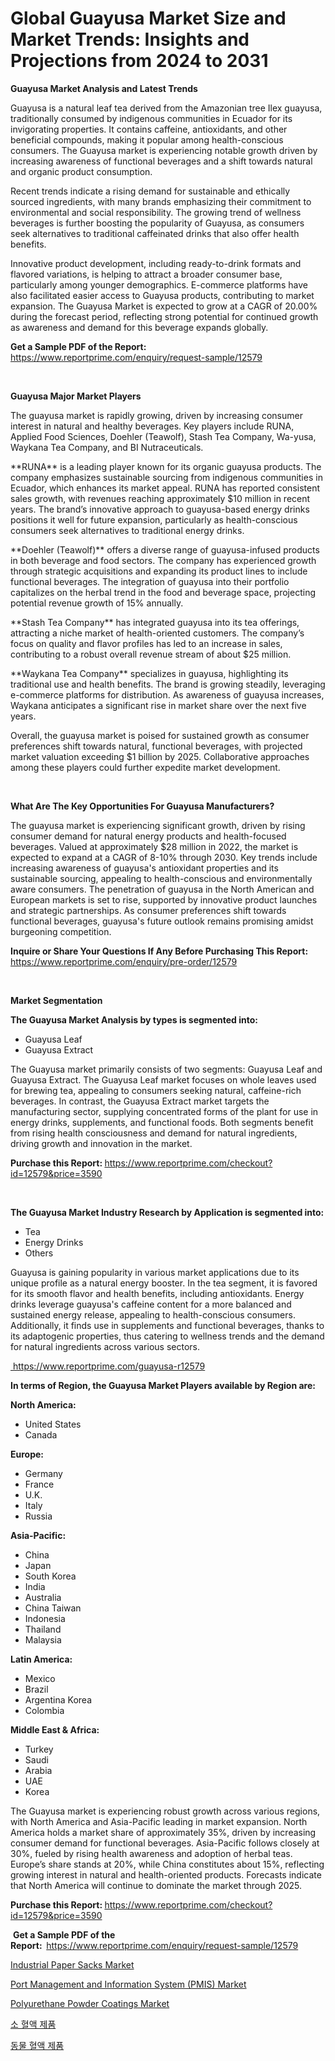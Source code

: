 <p><h1>Global Guayusa Market Size and Market Trends: Insights and Projections from 2024 to 2031</h1></p><p><strong>Guayusa Market Analysis and Latest Trends</strong></p>
<p><p>Guayusa is a natural leaf tea derived from the Amazonian tree Ilex guayusa, traditionally consumed by indigenous communities in Ecuador for its invigorating properties. It contains caffeine, antioxidants, and other beneficial compounds, making it popular among health-conscious consumers. The Guayusa market is experiencing notable growth driven by increasing awareness of functional beverages and a shift towards natural and organic product consumption.</p><p>Recent trends indicate a rising demand for sustainable and ethically sourced ingredients, with many brands emphasizing their commitment to environmental and social responsibility. The growing trend of wellness beverages is further boosting the popularity of Guayusa, as consumers seek alternatives to traditional caffeinated drinks that also offer health benefits. </p><p>Innovative product development, including ready-to-drink formats and flavored variations, is helping to attract a broader consumer base, particularly among younger demographics. E-commerce platforms have also facilitated easier access to Guayusa products, contributing to market expansion. The Guayusa Market is expected to grow at a CAGR of 20.00% during the forecast period, reflecting strong potential for continued growth as awareness and demand for this beverage expands globally.</p></p>
<p><strong>Get a Sample PDF of the Report:&nbsp;</strong> <a href="https://www.reportprime.com/enquiry/request-sample/12579">https://www.reportprime.com/enquiry/request-sample/12579</a></p>
<p>&nbsp;</p>
<p><strong>Guayusa Major Market Players</strong></p>
<p><p>The guayusa market is rapidly growing, driven by increasing consumer interest in natural and healthy beverages. Key players include RUNA, Applied Food Sciences, Doehler (Teawolf), Stash Tea Company, Wa-yusa, Waykana Tea Company, and BI Nutraceuticals.</p><p>**RUNA** is a leading player known for its organic guayusa products. The company emphasizes sustainable sourcing from indigenous communities in Ecuador, which enhances its market appeal. RUNA has reported consistent sales growth, with revenues reaching approximately $10 million in recent years. The brand’s innovative approach to guayusa-based energy drinks positions it well for future expansion, particularly as health-conscious consumers seek alternatives to traditional energy drinks.</p><p>**Doehler (Teawolf)** offers a diverse range of guayusa-infused products in both beverage and food sectors. The company has experienced growth through strategic acquisitions and expanding its product lines to include functional beverages. The integration of guayusa into their portfolio capitalizes on the herbal trend in the food and beverage space, projecting potential revenue growth of 15% annually.</p><p>**Stash Tea Company** has integrated guayusa into its tea offerings, attracting a niche market of health-oriented customers. The company’s focus on quality and flavor profiles has led to an increase in sales, contributing to a robust overall revenue stream of about $25 million.</p><p>**Waykana Tea Company** specializes in guayusa, highlighting its traditional use and health benefits. The brand is growing steadily, leveraging e-commerce platforms for distribution. As awareness of guayusa increases, Waykana anticipates a significant rise in market share over the next five years.</p><p>Overall, the guayusa market is poised for sustained growth as consumer preferences shift towards natural, functional beverages, with projected market valuation exceeding $1 billion by 2025. Collaborative approaches among these players could further expedite market development.</p></p>
<p>&nbsp;</p>
<p><strong>What Are The Key Opportunities For Guayusa Manufacturers?</strong></p>
<p><p>The guayusa market is experiencing significant growth, driven by rising consumer demand for natural energy products and health-focused beverages. Valued at approximately $28 million in 2022, the market is expected to expand at a CAGR of 8-10% through 2030. Key trends include increasing awareness of guayusa's antioxidant properties and its sustainable sourcing, appealing to health-conscious and environmentally aware consumers. The penetration of guayusa in the North American and European markets is set to rise, supported by innovative product launches and strategic partnerships. As consumer preferences shift towards functional beverages, guayusa's future outlook remains promising amidst burgeoning competition.</p></p>
<p><strong>Inquire or Share Your Questions If Any Before Purchasing This Report:</strong> <a href="https://www.reportprime.com/enquiry/pre-order/12579">https://www.reportprime.com/enquiry/pre-order/12579</a></p>
<p>&nbsp;</p>
<p><strong>Market Segmentation</strong></p>
<p><strong>The Guayusa Market Analysis by types is segmented into:</strong></p>
<p><ul><li>Guayusa Leaf</li><li>Guayusa Extract</li></ul></p>
<p><p>The Guayusa market primarily consists of two segments: Guayusa Leaf and Guayusa Extract. The Guayusa Leaf market focuses on whole leaves used for brewing tea, appealing to consumers seeking natural, caffeine-rich beverages. In contrast, the Guayusa Extract market targets the manufacturing sector, supplying concentrated forms of the plant for use in energy drinks, supplements, and functional foods. Both segments benefit from rising health consciousness and demand for natural ingredients, driving growth and innovation in the market.</p></p>
<p><strong>Purchase this Report:&nbsp;</strong><a href="https://www.reportprime.com/checkout?id=12579&price=3590">https://www.reportprime.com/checkout?id=12579&price=3590</a></p>
<p>&nbsp;</p>
<p><strong>The Guayusa Market Industry Research by Application is segmented into:</strong></p>
<p><ul><li>Tea</li><li>Energy Drinks</li><li>Others</li></ul></p>
<p><p>Guayusa is gaining popularity in various market applications due to its unique profile as a natural energy booster. In the tea segment, it is favored for its smooth flavor and health benefits, including antioxidants. Energy drinks leverage guayusa's caffeine content for a more balanced and sustained energy release, appealing to health-conscious consumers. Additionally, it finds use in supplements and functional beverages, thanks to its adaptogenic properties, thus catering to wellness trends and the demand for natural ingredients across various sectors.</p></p>
<p><a href="https://www.reportprime.com/guayusa-r12579">&nbsp;https://www.reportprime.com/guayusa-r12579</a></p>
<p><strong>In terms of Region, the Guayusa Market Players available by Region are:</strong></p>
<p>
    <p> <strong> North America: </strong>
        <ul>
            <li>United States</li>
            <li>Canada</li>
        </ul>
        </p> 
    <p> <strong> Europe: </strong>
        <ul>
            <li>Germany</li>
            <li>France</li>
            <li>U.K.</li>
            <li>Italy</li>
            <li>Russia</li>
        </ul>
        </p> 
    <p> <strong> Asia-Pacific: </strong>
        <ul>
            <li>China</li>
            <li>Japan</li>
            <li>South Korea</li>
            <li>India</li>
            <li>Australia</li>
            <li>China Taiwan</li>
            <li>Indonesia</li>
            <li>Thailand</li>
            <li>Malaysia</li>
        </ul>
        </p> 
    <p> <strong> Latin America: </strong>
        <ul>
            <li>Mexico</li>
            <li>Brazil</li>
            <li>Argentina Korea</li>
            <li>Colombia</li>
        </ul>
        </p> 
    <p> <strong> Middle East & Africa: </strong>
        <ul>
            <li>Turkey</li>
            <li>Saudi</li>
            <li>Arabia</li>
            <li>UAE</li>
            <li>Korea</li>
        </ul>
    </p>
    </p>
<p><p>The Guayusa market is experiencing robust growth across various regions, with North America and Asia-Pacific leading in market expansion. North America holds a market share of approximately 35%, driven by increasing consumer demand for functional beverages. Asia-Pacific follows closely at 30%, fueled by rising health awareness and adoption of herbal teas. Europe’s share stands at 20%, while China constitutes about 15%, reflecting growing interest in natural and health-oriented products. Forecasts indicate that North America will continue to dominate the market through 2025.</p></p>
<p><strong>Purchase this Report: </strong><a href="https://www.reportprime.com/checkout?id=12579&price=3590">https://www.reportprime.com/checkout?id=12579&price=3590</a></p>
<p>&nbsp;<strong>Get a Sample PDF of the Report:&nbsp;&nbsp;</strong><a href="https://www.reportprime.com/enquiry/request-sample/12579">https://www.reportprime.com/enquiry/request-sample/12579</a></p>
<p><strong></strong></p>
<p><p><a href="https://medium.com/@garyshaw626/industrial-paper-sacks-market-trends-and-strategic-market-insights-2024-2031-e02062305cfb">Industrial Paper Sacks Market</a></p><p><a href="https://issuu.com/reportprime-2/docs/port-management-and-information-sys_adb2032352d483">Port Management and Information System (PMIS) Market</a></p><p><a href="https://www.linkedin.com/pulse/strategic-roadmap-success-global-polyurethane-powder-coatings-rdkde?trackingId=HPq9l1C9SPOY231wg3FFVw%3D%3D">Polyurethane Powder Coatings Market</a></p><p><a href="https://medium.com/@daniedoyle89/%EC%84%B1%EA%B3%B5%EC%9D%84-%EC%9C%84%ED%95%9C-%EC%A0%84%EB%9E%B5%EC%A0%81-%EB%A1%9C%EB%93%9C%EB%A7%B5-%EA%B8%80%EB%A1%9C%EB%B2%8C-%EC%9A%B0%EC%96%91%ED%98%88%EC%95%A1-%EC%A0%9C%ED%92%88-%EC%8B%9C%EC%9E%A5-%EB%B6%84%EC%84%9D-2024-2031-fe7aa3bb0a1a">소 혈액 제품</a></p><p><a href="https://medium.com/@daniedoyle89/%EB%8F%99%EB%AC%BC-%ED%98%88%EC%95%A1-%EC%A0%9C%ED%92%88-%EC%8B%9C%EC%9E%A5-%EC%A0%84%EB%A7%9D-%EB%B0%8F-%EC%8B%9C%EC%9E%A5-%EC%A0%90%EC%9C%A0%EC%9C%A8-%EB%B6%84%EC%84%9D-%EC%84%B1%EC%9E%A5-%EC%B6%94%EC%84%B8-%EB%B0%8F-%EC%8B%9C%EC%9E%A5-%EC%98%88%EC%B8%A1-2024-2031-76c6f9e9f335">동물 혈액 제품</a></p></p>